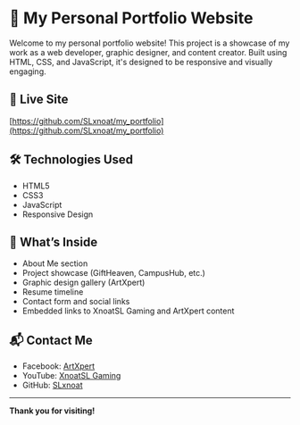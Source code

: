 # 🎨 My Personal Portfolio Website

Welcome to my personal portfolio website! This project is a showcase of my work as a web developer, graphic designer, and content creator. Built using HTML, CSS, and JavaScript, it's designed to be responsive and visually engaging.

## 🔗 Live Site
[https://github.com/SLxnoat/my_portfolio](https://github.com/SLxnoat/my_portfolio)

## 🛠️ Technologies Used
- HTML5
- CSS3
- JavaScript
- Responsive Design

## 🧠 What’s Inside
- About Me section
- Project showcase (GiftHeaven, CampusHub, etc.)
- Graphic design gallery (ArtXpert)
- Resume timeline
- Contact form and social links
- Embedded links to XnoatSL Gaming and ArtXpert content

## 📬 Contact Me
- Facebook: [ArtXpert](https://facebook.com/your-artxpert-page)
- YouTube: [XnoatSL Gaming](https://youtube.com/your-channel)
- GitHub: [SLxnoat](https://github.com/SLxnoat/)

---

**Thank you for visiting!**
